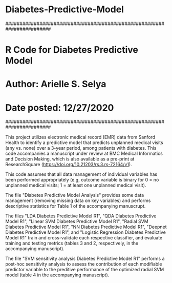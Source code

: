 # Diabetes-Predictive-Model
########################################################################
# R Code for Diabetes Predictive Model
# Author: Arielle S. Selya
# Date posted: 12/27/2020
########################################################################

This project utilizes electronic medical record (EMR) data from Sanford Health to identify a predictive model that predicts unplanned medical visits (any vs. none) over a 3-year period, among patients with diabetes. This code accompanies a manuscript under review at BMC Medical Informatics and Decision Making, which is also available as a pre-print at ResearchSquare (https://doi.org/10.21203/rs.3.rs-72164/v1).

This code assumes that all data management of individual variables has been performed appropriately (e.g, outcome variable is binary for 0 = no unplanned medical visits; 1 = at least one unplanned medical visit). 

The file "Diabetes Predictive Model Analysis" provides some data management (removing missing data on key variables) and performs descriptive statistics for Table 1 of the accompanying manuscrupt.

The files "LDA Diabetes Predictive Model R1", "QDA Diabetes Predictive Model R1", "Linear SVM  Diabetes Predictive Model R1", "Radial SVM Diabetes Predictive Model R1", "NN Diabetes Predictive Model R1", "Deepnet Diabetes Predictive Model R1", and "Logistic Regression Diabetes Predictive Model R1" train and cross-validate each respective classifier, and evaluate training and testing metrics (tables 3 and 2, respectively, in the accompanying manuscript).

The file "SVM sensitivity analysis Diabetes Predictive Model R1" performs a post-hoc sensitivity analysis to assess the contribution of each modifiable predictor variable to the preditive performance of the optimized radial SVM model (table 4 in the accompanying manuscript).
